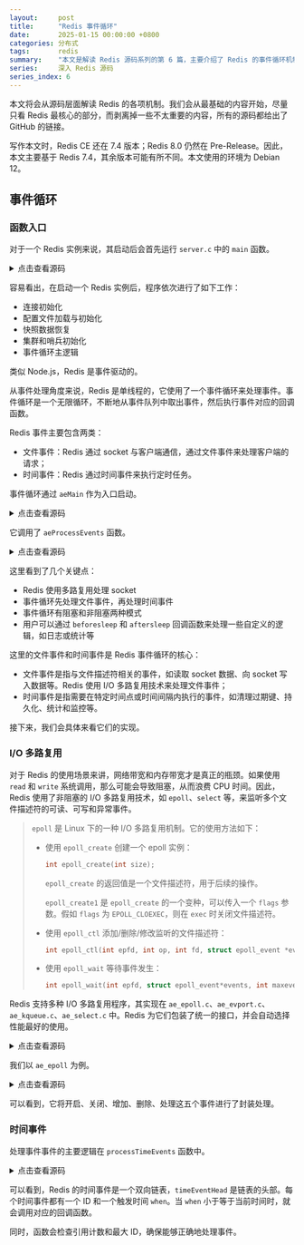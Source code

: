 ```yaml
---
layout:     post
title:      "Redis 事件循环"
date:       2025-01-15 00:00:00 +0800
categories: 分布式
tags:       redis
summary:    "本文是解读 Redis 源码系列的第 6 篇，主要介绍了 Redis 的事件循环机制，包括 I/O 多路复用、文件事件和时间事件的实现。"
series:     深入 Redis 源码
series_index: 6
---
```


本文将会从源码层面解读 Redis 的各项机制。我们会从最基础的内容开始，尽量只看 Redis 最核心的部分，而剥离掉一些不太重要的内容，所有的源码都给出了 GitHub 的链接。

写作本文时，Redis CE 还在 7.4 版本；Redis 8.0 仍然在 Pre-Release。因此，本文主要基于 Redis 7.4，其余版本可能有所不同。本文使用的环境为 Debian 12。

## 事件循环

### 函数入口

对于一个 Redis 实例来说，其启动后会首先运行 `server.c` 中的 `main` 函数。

<details>
<summary>点击查看源码</summary>
<div markdown="1">

代码如下：

{% github_code_btn https://github.com/redis/redis/blob/7.4/src/server.c#L6917 %}

```c
int main(int argc, char **argv) {
    struct timeval tv;
    int j;
    char config_from_stdin = 0;

    // 测试相关逻辑
    /* ... */

    // 初始化随机数种子
    /* ... */

    // 获取可执行文件名称，以检查是否需要从快照中恢复数据
    char *exec_name = strrchr(argv[0], '/');
    if (exec_name == NULL) exec_name = argv[0];

    // 检查是否存在哨兵模式
    server.sentinel_mode = checkForSentinelMode(argc,argv, exec_name);

    // 初始化服务器配置
    initServerConfig();

    // 初始化 ACL（即用户认证与管理）
    ACLInit();

    // 初始化自定义模块
    moduleInitModulesSystem();

    // 初始化连接类型系统（即支持的网络协议等）
    connTypeInitialize();

    server.executable = getAbsolutePath(argv[0]);
    server.exec_argv = zmalloc(sizeof(char*)*(argc+1));
    server.exec_argv[argc] = NULL;
    for (j = 0; j < argc; j++) server.exec_argv[j] = zstrdup(argv[j]);

    // 初始化哨兵模式的配置
    if (server.sentinel_mode) {
        initSentinelConfig();
        initSentinel();
    }

    // 检查是否需要从快照中恢复数据
    if (strstr(exec_name,"redis-check-rdb") != NULL)
        redis_check_rdb_main(argc,argv,NULL);
    else if (strstr(exec_name,"redis-check-aof") != NULL)
        redis_check_aof_main(argc,argv);

    // 处理命令行参数
    /* ... */

    // 检查系统需求（内存限制等）
    /* ... */

    // 检测是否在受监督模式下（如 systemd）运行
    // 如果是，则以守护进程的方式运行
    /* ... */

    // 记录启动信息，包括版本、位数、提交信息等
    /* ... */

    // 初始化 Redis 服务器的核心组件
    initServer();

    // 记录当前进程的 PID
    if (background || server.pidfile) createPidFile();
    if (server.set_proc_title) redisSetProcTitle(NULL);
    // 打印 ASCII 艺术图案
    redisAsciiArt();
    // 检测 TCP Backlog 设置
    checkTcpBacklogSettings();

    // 集群模式初始化
    if (server.cluster_enabled) {
        clusterInit();
    }

    // 加载自定义模块
    if (!server.sentinel_mode) {
        moduleInitModulesSystemLast();
        moduleLoadFromQueue();
    }

    // 加载 ACL 信息
    ACLLoadUsersAtStartup();

    // 初始化网络监听器
    initListeners();

    // 完成初始化的所有工作
    if (server.cluster_enabled) {
        clusterInitLast();
    }
    InitServerLast();

    if (!server.sentinel_mode) {
        // 加载并初始化 AOF 和 RDB 文件，并验证集群是否一致
        serverLog(LL_NOTICE,"Server initialized");
        aofLoadManifestFromDisk();
        loadDataFromDisk();
        aofOpenIfNeededOnServerStart();
        aofDelHistoryFiles();
        if (server.cluster_enabled) {
            serverAssert(verifyClusterConfigWithData() == C_OK);
        }

        // 监听客户端连接
        for (j = 0; j < CONN_TYPE_MAX; j++) {
            connListener *listener = &server.listeners[j];
            if (listener->ct == NULL)
                continue;

            serverLog(LL_NOTICE,"Ready to accept connections %s", listener->ct->get_type(NULL));
        }

        // 监督模式下告知 systemd 服务器已准备好
        /* ... */
    } else {
        // Sentinel 模式下的初始化逻辑
        /* ... */
    }

    // 内存限制检查
    /* ... */

    // 设置 CPU 亲和性
    redisSetCpuAffinity(server.server_cpulist);
    // 调整进程 OOM 优先级
    setOOMScoreAdj(-1);

    // 启动事件循环
    aeMain(server.el);

    // 清理事件循环资源
    aeDeleteEventLoop(server.el);

    return 0;
}
```

</div>
</details>

容易看出，在启动一个 Redis 实例后，程序依次进行了如下工作：

- 连接初始化
- 配置文件加载与初始化
- 快照数据恢复
- 集群和哨兵初始化
- 事件循环主逻辑

类似 Node.js，Redis 是事件驱动的。

从事件处理角度来说，Redis 是单线程的，它使用了一个事件循环来处理事件。事件循环是一个无限循环，不断地从事件队列中取出事件，然后执行事件对应的回调函数。

Redis 事件主要包含两类：

- 文件事件：Redis 通过 socket 与客户端通信，通过文件事件来处理客户端的请求；
- 时间事件：Redis 通过时间事件来执行定时任务。

事件循环通过 `aeMain` 作为入口启动。

<details>
<summary>点击查看源码</summary>
<div markdown="1">

代码如下：

{% github_code_btn https://github.com/redis/redis/blob/7.4/src/ae.c#L474 %}

```c
void aeMain(aeEventLoop *eventLoop) {
    eventLoop->stop = 0;
    while (!eventLoop->stop) {
        aeProcessEvents(eventLoop, AE_ALL_EVENTS|
                                   AE_CALL_BEFORE_SLEEP|
                                   AE_CALL_AFTER_SLEEP);
    }
}
```

</div>
</details>

它调用了 `aeProcessEvents` 函数。

<details>
<summary>点击查看源码</summary>
<div markdown="1">

代码如下：

{% github_code_btn https://github.com/redis/redis/blob/7.4/src/ae.c#L342 %}

```c
int aeProcessEvents(aeEventLoop *eventLoop, int flags)
{
    /* flags 包含了处理哪些、如何处理事件 */
    // processed 为已经处理的事件数
    // numevents 为需要处理的事件数
    int processed = 0, numevents;

    // 事件事件和文件事件都不需要处理，则直接返回
    if (!(flags & AE_TIME_EVENTS) && !(flags & AE_FILE_EVENTS)) return 0;

    if (eventLoop->maxfd != -1 ||
        ((flags & AE_TIME_EVENTS) &&
        !(flags & AE_DONT_WAIT))) {
        int j;
        struct timeval tv, *tvp = NULL;
        int64_t usUntilTimer;

        if (eventLoop->beforesleep != NULL && (flags & AE_CALL_BEFORE_SLEEP))
            eventLoop->beforesleep(eventLoop);

        // 根据 AE_DONT_WAIT 或时间事件的最近触发时间，设置调用多路复用 API 的超时时间
        // 如果没有文件事件且没有等待时间，则多路复用会无限期阻塞
        if ((flags & AE_DONT_WAIT) || (eventLoop->flags & AE_DONT_WAIT)) {
            tv.tv_sec = tv.tv_usec = 0;
            tvp = &tv;
        } else if (flags & AE_TIME_EVENTS) {
            usUntilTimer = usUntilEarliestTimer(eventLoop);
            if (usUntilTimer >= 0) {
                tv.tv_sec = usUntilTimer / 1000000;
                tv.tv_usec = usUntilTimer % 1000000;
                tvp = &tv;
            }
        }
        
        // 多路复用处理 socket
        numevents = aeApiPoll(eventLoop, tvp);

        // 如果不需要处理文件事件，则不处理文件事件
        if (!(flags & AE_FILE_EVENTS)) {
            numevents = 0;
        }

        if (eventLoop->aftersleep != NULL && flags & AE_CALL_AFTER_SLEEP)
            eventLoop->aftersleep(eventLoop);

        // 处理文件事件
        for (j = 0; j < numevents; j++) {
            int fd = eventLoop->fired[j].fd;
            aeFileEvent *fe = &eventLoop->events[fd];
            int mask = eventLoop->fired[j].mask;
            int fired = 0;

            // 先处理读事件，再处理写事件；如果设置了 AE_BARRIER 则反转顺序
            int invert = fe->mask & AE_BARRIER;

            // 读事件
            if (!invert && fe->mask & mask & AE_READABLE) {
                fe->rfileProc(eventLoop,fd,fe->clientData,mask);
                fired++;
                fe = &eventLoop->events[fd];
            }
            // 写事件
            if (fe->mask & mask & AE_WRITABLE) {
                if (!fired || fe->wfileProc != fe->rfileProc) {
                    fe->wfileProc(eventLoop,fd,fe->clientData,mask);
                    fired++;
                }
            }

            // 反转顺序的情况
            if (invert) {
                fe = &eventLoop->events[fd];
                if ((fe->mask & mask & AE_READABLE) &&
                    (!fired || fe->wfileProc != fe->rfileProc))
                {
                    fe->rfileProc(eventLoop,fd,fe->clientData,mask);
                    fired++;
                }
            }

            processed++;
        }
    }

    // 处理时间事件
    if (flags & AE_TIME_EVENTS)
        processed += processTimeEvents(eventLoop);

    // 返回已经处理的事件数
    return processed;
}
```

</div>
</details>

这里看到了几个关键点：

- Redis 使用多路复用处理 socket
- 事件循环先处理文件事件，再处理时间事件
- 事件循环有阻塞和非阻塞两种模式
- 用户可以通过 `beforesleep` 和 `aftersleep` 回调函数来处理一些自定义的逻辑，如日志或统计等

这里的文件事件和时间事件是 Redis 事件循环的核心：

- 文件事件是指与文件描述符相关的事件，如读取 socket 数据、向 socket 写入数据等。Redis 使用 I/O 多路复用技术来处理文件事件；
- 时间事件是指需要在特定时间点或时间间隔内执行的事件，如清理过期键、持久化、统计和监控等。

接下来，我们会具体来看它们的实现。

### I/O 多路复用

对于 Redis 的使用场景来讲，网络带宽和内存带宽才是真正的瓶颈。如果使用 `read` 和 `write` 系统调用，那么可能会导致阻塞，从而浪费 CPU 时间。因此，Redis 使用了非阻塞的 I/O 多路复用技术，如 `epoll`、`select` 等，来监听多个文件描述符的可读、可写和异常事件。

> `epoll` 是 Linux 下的一种 I/O 多路复用机制。它的使用方法如下：
>
> - 使用 `epoll_create` 创建一个 epoll 实例：
>
>   ```c
>   int epoll_create(int size);
>   ```
>
>   `epoll_create` 的返回值是一个文件描述符，用于后续的操作。
>
>   `epoll_create1` 是 `epoll_create` 的一个变种，可以传入一个 `flags` 参数。假如 `flags` 为 `EPOLL_CLOEXEC`，则在 `exec` 时关闭文件描述符。
>
> - 使用 `epoll_ctl` 添加/删除/修改监听的文件描述符：
>
>   ```c
>   int epoll_ctl(int epfd, int op, int fd, struct epoll_event *event);
>   ```
>
> - 使用 `epoll_wait` 等待事件发生：
>
>   ```c
>   int epoll_wait(int epfd, struct epoll_event*events, int maxevents, int timeout);
>   ```

Redis 支持多种 I/O 多路复用程序，其实现在 `ae_epoll.c`、`ae_evport.c`、`ae_kqueue.c`、`ae_select.c` 中。Redis 为它们包装了统一的接口，并会自动选择性能最好的使用。

<details>
<summary>点击查看源码</summary>
<div markdown="1">

代码如下：

{% github_code_btn https://github.com/redis/redis/blob/7.4/src/ae.c#L31 %}

```c
#ifdef HAVE_EVPORT
#include "ae_evport.c"
#else
    #ifdef HAVE_EPOLL
    #include "ae_epoll.c"
    #else
        #ifdef HAVE_KQUEUE
        #include "ae_kqueue.c"
        #else
        #include "ae_select.c"
        #endif
    #endif
#endif
```

</div>
</details>

我们以 `ae_epoll` 为例。

<details>
<summary>点击查看源码</summary>
<div markdown="1">

代码如下：

{% github_code_btn https://github.com/redis/redis/blob/7.4/src/ae_epoll.c %}

```c
typedef struct aeApiState {
    int epfd;
    struct epoll_event *events;
} aeApiState;

static int aeApiCreate(aeEventLoop *eventLoop) {
    /* ... */
    // 分配 epoll_event
    state->events = zmalloc(sizeof(struct epoll_event)*eventLoop->setsize);
    /* ... */
    // 创建 epoll 文件描述符
    state->epfd = epoll_create(1024);
    /* ... */
}

static int aeApiResize(aeEventLoop *eventLoop, int setsize) {
    /* ... */
    // 重新分配 epoll_event
    state->events = zrealloc(state->events, sizeof(struct epoll_event)*setsize);
    /* ... */
}

static void aeApiFree(aeEventLoop *eventLoop) {
    /* ... */
    // 关闭 epoll 文件描述符
    close(state->epfd);
    /* ... */
}

static int aeApiAddEvent(aeEventLoop *eventLoop, int fd, int mask) {
    /* ... */
    // 根据文件描述符是否已经被监控，确定是 EPOLL_CTL_ADD 还是 EPOLL_CTL_MOD
    int op = eventLoop->events[fd].mask == AE_NONE ?
            EPOLL_CTL_ADD : EPOLL_CTL_MOD;
    /* ... */
    // 添加监听的文件描述符
    if (epoll_ctl(state->epfd,op,fd,&ee) == -1) return -1;
    /* ... */
}

static void aeApiDelEvent(aeEventLoop *eventLoop, int fd, int delmask) {
    /* ... */
    // 删除监听的文件描述符
    epoll_ctl(state->epfd,EPOLL_CTL_MOD,fd,&ee);
    /* ... */
}

static int aeApiPoll(aeEventLoop *eventLoop, struct timeval *tvp) {
    /* ... */
    // 等待事件发生
    retval = epoll_wait(state->epfd,state->events,eventLoop->setsize,
            tvp ? (tvp->tv_sec*1000 + (tvp->tv_usec + 999)/1000) : -1);
    if (retval > 0) {
        int j;
        numevents = retval;
        // 遍历返回的事件
        for (j = 0; j < numevents; j++) {
            /* ... */
        }
    }
    /* ... */
}

/* ... */
```

</div>
</details>

可以看到，它将开启、关闭、增加、删除、处理这五个事件进行了封装处理。

### 时间事件

处理事件事件的主要逻辑在 `processTimeEvents` 函数中。

<details>
<summary>点击查看源码</summary>
<div markdown="1">

代码如下：

{% github_code_btn https://github.com/redis/redis/blob/7.4/src/ae.c#L261 %}

```c
static int processTimeEvents(aeEventLoop *eventLoop) {
    int processed = 0; // 处理的事件数量
    aeTimeEvent *te; // 时间事件链表的头部
    long long maxId; // 当前循环中可处理的最大时间事件 ID

    te = eventLoop->timeEventHead;
    maxId = eventLoop->timeEventNextId-1;
    monotime now = getMonotonicUs();

    // 遍历所有的时间事件节点
    while(te) {
        long long id;

        // 如果事件被标记为删除，则根据引用计数决定是否释放内存
        if (te->id == AE_DELETED_EVENT_ID) {
            aeTimeEvent *next = te->next;
            
            if (te->refcount) {
                te = next;
                continue;
            }
            if (te->prev)
                te->prev->next = te->next;
            else
                eventLoop->timeEventHead = te->next;
            if (te->next)
                te->next->prev = te->prev;
            if (te->finalizerProc) {
                te->finalizerProc(eventLoop, te->clientData);
                now = getMonotonicUs();
            }
            zfree(te);
            te = next;
            continue;
        }

        // 检查事件 ID 是否超出最大值
        // 防止在当前迭代中处理新创建的时间事件
        if (te->id > maxId) {
            te = te->next;
            continue;
        }

        // 检查当前事件是否到期
        if (te->when <= now) {
            int retval;

            id = te->id;
            te->refcount++;

            // 调用时间处理函数
            retval = te->timeProc(eventLoop, id, te->clientData);

            te->refcount--;
            processed++;
            now = getMonotonicUs();
            if (retval != AE_NOMORE) {
                // 事件需要重新调度，更新触发时间
                te->when = now + (monotime)retval * 1000;
            } else {
                // 标记事件为删除
                te->id = AE_DELETED_EVENT_ID;
            }
        }

        // 移动到下一个事件
        te = te->next;
    }

    // 返回处理的事件数量
    return processed;
}
```

</div>
</details>

可以看到，Redis 的时间事件是一个双向链表，`timeEventHead` 是链表的头部。每个时间事件都有一个 ID 和一个触发时间 `when`。当 `when` 小于等于当前时间时，就会调用对应的回调函数。

同时，函数会检查引用计数和最大 ID，确保能够正确地处理事件。
